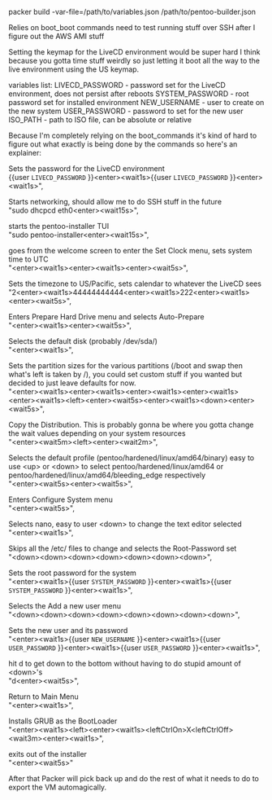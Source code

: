 packer build -var-file=/path/to/variables.json /path/to/pentoo-builder.json

Relies on boot_boot commands need to test running stuff over SSH after I figure out the AWS AMI stuff

Setting the keymap for the LiveCD environment would be super hard I think because you gotta time stuff weirdly so just letting it boot all the way to the live environment using the US keymap.

variables list:
LIVECD_PASSWORD - password set for the LiveCD environment, does not persist after reboots
SYSTEM_PASSWORD - root password set for installed environment
NEW_USERNAME - user to create on the new system
USER_PASSWORD - password to set for the new user
ISO_PATH - path to ISO file, can be absolute or relative

Because I'm completely relying on the boot_commands it's kind of hard to figure out what exactly is being done by the commands so here's an explainer:

Sets the password for the LiveCD environment</br>
\{\{user `LIVECD_PASSWORD` \}\}\<enter\>\<wait1s\>\{\{user `LIVECD_PASSWORD` \}\}\<enter\>\<wait1s\>\",

Starts networking, should allow me to do SSH stuff in the future</br>
\"sudo dhcpcd eth0\<enter\>\<wait15s\>\",

starts the pentoo-installer TUI</br>
\"sudo pentoo-installer\<enter\>\<wait15s\>\",

goes from the welcome screen to enter the Set Clock menu, sets system time to UTC</br>
\"\<enter\>\<wait1s\>\<enter\>\<wait1s\>\<enter\>\<wait5s\>\",

Sets the timezone to US/Pacific, sets calendar to whatever the LiveCD sees</br>
\"2\<enter\>\<wait1s\>44444444444\<enter\>\<wait1s\>222\<enter\>\<wait1s\>\<enter\>\<wait5s\>\",

Enters Prepare Hard Drive menu and selects Auto-Prepare</br>
\"\<enter\>\<wait1s\>\<enter\>\<wait5s\>\",

Selects the default disk \(probably /dev/sda/\)</br>
\"\<enter\>\<wait1s\>\",

Sets the partition sizes for the various partitions \(/boot and swap then what's left is taken by /\), you could set custom stuff if you wanted but decided to just leave defaults for now.</br>
\"\<enter\>\<wait1s\>\<enter\>\<wait1s\>\<enter\>\<wait1s\>\<enter\>\<wait1s\>\<enter\>\<wait1s\>\<left\>\<enter\>\<wait5s\>\<enter\>\<wait1s\>\<down\>\<enter\>\<wait5s\>\",

Copy the Distribution. This is probably gonna be where you gotta change the wait values depending on your system resources</br>
\"\<enter\>\<wait5m\>\<left\>\<enter\>\<wait2m\>\",

Selects the default profile \(pentoo/hardened/linux/amd64/binary\) easy to use \<up\> or \<down\> to select pentoo/hardened/linux/amd64 or pentoo/hardened/linux/amd64/bleeding_edge respectively</br>
\"\<enter\>\<wait5s\>\<enter\>\<wait5s\>\",

Enters Configure System menu</br>
\"\<enter\>\<wait5s\>\",

Selects nano, easy to user \<down\> to change the text editor selected</br>
\"\<enter\>\<wait1s\>\",

Skips all the /etc/ files to change and selects the Root-Password set</br>
\"\<down\>\<down\>\<down\>\<down\>\<down\>\<down\>\<down\>\",

Sets the root password for the system</br>
\"\<enter\>\<wait1s\>\{\{user `SYSTEM_PASSWORD` \}\}\<enter\>\<wait1s\>\{\{user `SYSTEM_PASSWORD` \}\}\<enter\>\<wait1s\>\",

Selects the Add a new user menu</br>
\"\<down\>\<down\>\<down\>\<down\>\<down\>\<down\>\<down\>\<down\>\",

Sets the new user and its password</br>
\"\<enter\>\<wait1s\>\{\{user `NEW_USERNAME` \}\}\<enter\>\<wait1s\>\{\{user `USER_PASSWORD` \}\}\<enter\>\<wait1s\>\{\{user `USER_PASSWORD` \}\}\<enter\>\<wait1s\>\",

hit d to get down to the bottom without having to do stupid amount of \<down\>'s</br>
\"d\<enter\>\<wait5s\>\",

Return to Main Menu</br>
\"\<enter\>\<wait1s\>\",

Installs GRUB as the BootLoader</br>
\"\<enter\>\<wait1s\>\<left\>\<enter\>\<wait1s\>\<leftCtrlOn\>X\<leftCtrlOff\>\<wait3m\>\<enter\>\<wait1s\>\",

exits out of the installer</br>
\"\<enter\>\<wait5s\>\"

After that Packer will pick back up and do the rest of what it needs to do to export the VM automagically.
